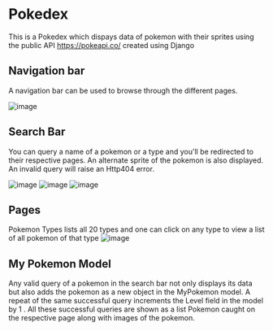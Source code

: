 # Pokedex

This is a Pokedex which dispays data of pokemon with their sprites using the public API https://pokeapi.co/ created using Django

## Navigation bar

A navigation bar can be used to browse through the different pages.

![image](https://user-images.githubusercontent.com/80095817/128553096-d0472d00-64cc-42a6-8925-202b018d59ab.png)

## Search Bar
You can query a name of a pokemon or a type and you'll be redirected to their respective pages. An alternate sprite of the pokemon is also displayed.
An invalid query will raise an Http404 error.

![image](https://user-images.githubusercontent.com/80095817/128554935-9618b772-6234-4646-bd3c-1918a48b71e8.png)
![image](https://user-images.githubusercontent.com/80095817/128558000-4b295805-a694-4346-ac42-58e60b00af70.png)
![image](https://user-images.githubusercontent.com/80095817/128558585-825d39d5-9665-46c0-9e2a-8cdff1d4c9c0.png)

## Pages
Pokemon Types lists all 20 types and one can click on any type to view a list of all pokemon of that type
![image](https://user-images.githubusercontent.com/80095817/128559086-9fb6c9e0-01fc-4c7a-a6b1-1ce833585739.png)

## My Pokemon Model
Any valid query of a pokemon in the search bar not only displays its data but also adds the pokemon as a new object in the MyPokemon model.
A repeat of the same successful query increments the Level field in the model by 1 .
All these successful queries are shown as a list Pokemon caught on the respective page along with images of the pokemon.




